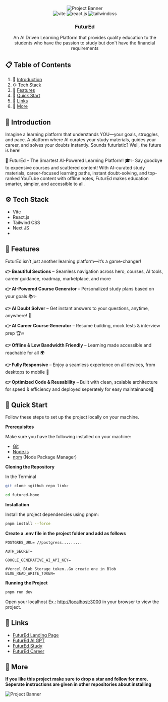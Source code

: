 <div align="center">
  <br />
    <a target="_blank">
      <img src="https://github.com/Preet121106/banner/blob/main/banner.png?raw=true" alt="Project Banner">
    </a>
  <br />

  <div>
    <img src="https://img.shields.io/badge/-Vite-black?style=for-the-badge&logoColor=white&logo=vite&color=646CFF" alt="vite" />
    <img src="https://img.shields.io/badge/-React_JS-black?style=for-the-badge&logoColor=white&logo=react&color=61DAFB" alt="react.js" />
    <img src="https://img.shields.io/badge/-Tailwind_CSS-black?style=for-the-badge&logoColor=white&logo=tailwindcss&color=06B6D4" alt="tailwindcss" />
  </div>

  <h3 align="center">FuturEd</h3>

   <div align="center">
    An AI Driven Learning Platform that provides quality education to the students who have the passion to study but don't have the financial requirements
    </div>
</div>

## 📋 <a name="table">Table of Contents</a>

1. 🤖 [Introduction](#introduction)
2. ⚙️ [Tech Stack](#tech-stack)
3. 🔋 [Features](#features)
4. 🤸 [Quick Start](#quick-start)
6. 🔗 [Links](#links)
7. 🚀 [More](#more)
## <a name="introduction">🤖 Introduction</a>

Imagine a learning platform that understands YOU—your goals, struggles, and pace. A platform where AI curates your study materials, guides your career, and solves your doubts instantly. Sounds futuristic? Well, the future is here!

🚀 FuturEd – The Smartest AI-Powered Learning Platform! 🎓✨ Say goodbye to expensive courses and scattered content! With AI-curated study materials, career-focused learning paths, instant doubt-solving, and top-ranked YouTube content with offline notes, FuturEd makes education smarter, simpler, and accessible to all.

## <a name="tech-stack">⚙️ Tech Stack</a>

- Vite
- React.js
- Tailwind CSS
- Next JS
- 
## <a name="features">🔋 Features</a>
FuturEd isn’t just another learning platform—it’s a game-changer!

**👉 Beautiful Sections** – Seamless navigation across hero, courses, AI tools, career guidance, roadmap, marketplace, and more

**👉 AI-Powered Course Generator** –  Personalized study plans based on your goals 📚✨

**👉 AI Doubt Solver** –  Get instant answers to your questions, anytime, anywhere! 🤖

**👉 AI Career Course Generator** – Resume building, mock tests & interview prep 🏆🔥

**👉 Offline & Low Bandwidth Friendly** – Learning made accessible and reachable for all 🌍

**👉 Fully Responsive** – Enjoy a seamless experience on all devices, from desktops to mobile 📱

**👉 Optimized Code & Reusability** – Built with clean, scalable architecture for speed & efficiency and deployed seperately for easy maintainance🚀


## <a name="quick-start">🤸 Quick Start</a>

Follow these steps to set up the project locally on your machine.

**Prerequisites**

Make sure you have the following installed on your machine:

- [Git](https://git-scm.com/)
- [Node.js](https://nodejs.org/en)
- [npm](https://www.npmjs.com/) (Node Package Manager)

**Cloning the Repository**

In the Terminal 
```bash
git clone <github repo link>

cd futured-home
```

**Installation**

Install the project dependencies using pnpm:

```bash
pnpm install --force
```
**Create a .env file in the project folder and add as follows**
```
POSTGRES_URL= //postgress.........

AUTH_SECRET=

GOOGLE_GENERATIVE_AI_API_KEY=

#Vercel Blob Storage token..Go create one in Blob 
BLOB_READ_WRITE_TOKEN=
```

**Running the Project**

```bash
pnpm run dev
```

Open your localhost Ex.: [http://localhost:3000](http://localhost:3000) in your browser to view the project.

## <a name="links">🔗 Links</a>

- [FuturEd Landing Page](https://futured-home-page.vercel.app/)
- [FuturEd AI GPT](https://futuredaichat.vercel.app/)
- [FuturEd Study](https://futur-ed-study.vercel.app/)
- [FuturEd Career](https://futur-ed.vercel.app/)

## <a name="more">🚀 More</a>

**If you like this project make sure to drop a star and follow for more. Seperate instructions are given in other repositories about installing**



<a target="_blank">
<img src="https://github.com/Preet121106/banner/blob/main/banner2.png?raw=true" alt="Project Banner">
</a>
